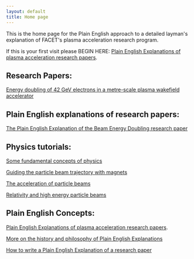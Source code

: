 ```yaml
---
layout: default
title: Home page
---
```


This is the home page for the Plain English approach to a detailed layman's explanation of FACET's plasma acceleration research program.

If this is your first visit please BEGIN HERE: [Plain English Explanations of plasma acceleration research papers](/plasma-accel-explained.html).


## Research Papers:

[Energy doubling of 42 GeV electrons in a metre-scale plasma wakefield accelerator](/energy-doubling-slacpub.html)


## Plain English explanations of research papers:

[The Plain English Explanation of the Beam Energy Doubling research paper](/energy-doubling-explained.html)


## Physics tutorials:

[Some fundamental concepts of physics](/principles-of-physics-tutorial.html)

[Guiding the particle beam trajectory with magnets](/beam-control-tutorial.html)

[The acceleration of particle beams](/beam-acceleration-tutorial.html)

[Relativity and high energy particle beams](/relativity-tutorial.html)


## Plain English Concepts:

[Plain English Explanations of plasma acceleration research papers](/plasma-accel-explained.html).

[More on the history and philosophy of Plain English Explanations](/plain-english-papers.html)

[How to write a Plain English Explanation of a research paper](/how-to-write-a-PEP.html)


